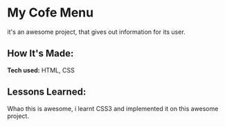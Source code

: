 # My Cofe Menu

it's an awesome project, that gives out information for its user.

## How It's Made:

**Tech used:** HTML, CSS


## Lessons Learned:

Whao this is awesome, i learnt CSS3 and implemented it on this awesome project.
